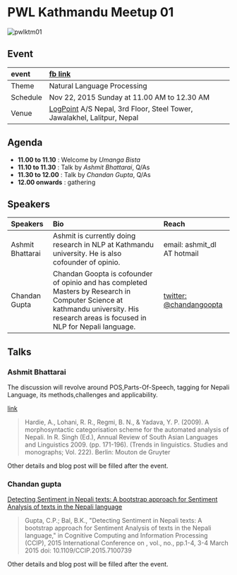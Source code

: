 # PWL Kathmandu Meetup 01

![pwlktm01](images/meetup01.jpg)

## Event

|   event       | [fb link](https://www.facebook.com/events/744766289001751/)|
| :------------ |:-------------------------------------------- |
| Theme         | Natural Language Processing                  |
| Schedule      | Nov 22, 2015 Sunday at 11.00 AM to 12.30 AM  |
| Venue         | [LogPoint](https://www.logpoint.com) A/S Nepal, 3rd Floor, Steel Tower, Jawalakhel, Lalitpur, Nepal|

## Agenda

*  __11.00 to 11.10__ : Welcome by _Umanga Bista_
*  __11.10 to 11.30__ : Talk by _Ashmit Bhattarai_, Q/As
*  __11.30 to 12.00__ : Talk by _Chandan Gupta_, Q/As
*  __12.00 onwards__ : gathering

## Speakers

| Speakers          | Bio  | Reach  |
| :---------------- |:--------------------------------- | :-- |
| Ashmit Bhattarai  |Ashmit is currently doing research in NLP at Kathmandu university. He is also cofounder of opinio. |email: ashmit_dl AT hotmail  |
| Chandan Gupta | Chandan Goopta is cofounder of opinio and has completed Masters by Research in Computer Science at kathmandu university. His research areas is focused in NLP for Nepali language. | [twitter: @chandangoopta](https://twitter.com/chandangoopta)|

## Talks

### Ashmit Bhattarai

The discussion will revolve around POS,Parts-Of-Speech, tagging for Nepali Language, its methods,challenges and applicability.

[link]( http://www.research.lancs.ac.uk/portal/en/publications/a-morphosyntactic-categorisation-scheme-for-the-automated-analysis-of-nepali%281218355a-545a-45d5-8763-c762a615ed05%29/export.html)

> Hardie, A., Lohani, R. R., Regmi, B. N., & Yadava, Y. P. (2009). A morphosyntactic categorisation scheme for the automated analysis of Nepali. In R. Singh (Ed.), Annual Review of South Asian Languages and Linguistics 2009. (pp. 171-196). (Trends in linguistics. Studies and monographs; Vol. 222). Berlin: Mouton de Gruyter

Other details and blog post will be filled after the event.

### Chandan gupta

[Detecting Sentiment in Nepali texts: A bootstrap approach for Sentiment Analysis of texts in the Nepali language](http://goo.gl/zizq1J)

> Gupta, C.P.; Bal, B.K., "Detecting Sentiment in Nepali texts: A bootstrap approach for Sentiment Analysis of texts in the Nepali language," in Cognitive Computing and Information Processing (CCIP), 2015 International Conference on , vol., no., pp.1-4, 3-4 March 2015
doi: 10.1109/CCIP.2015.7100739

Other details and blog post will be filled after the event.
